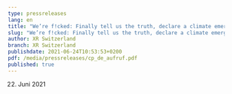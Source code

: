 ```yaml
---
type: pressreleases
lang: en
title: "We’re f!cked: Finally tell us the truth, declare a climate emergency!"
slug: "We’re f!cked: Finally tell us the truth, declare a climate emergency!"
author: XR Switzerland
branch: XR Switzerland
publishdate: 2021-06-24T10:53:53+0200
pdf: /media/pressreleases/cp_de_aufruf.pdf
published: true
---
```

22. Juni 2021